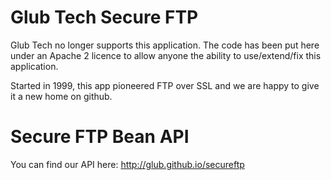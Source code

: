 Glub Tech Secure FTP
=========

Glub Tech no longer supports this application. The code has been put here under an Apache 2 licence to allow anyone the ability to use/extend/fix this application.

Started in 1999, this app pioneered FTP over SSL and we are happy to give it a new home on github.

Secure FTP Bean API
=========

You can find our API here: http://glub.github.io/secureftp
